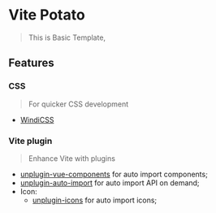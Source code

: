# Vite Potato

> This is Basic Template,

## Features

### CSS

> For quicker CSS development

- [WindiCSS](https://windicss.org/)

### Vite plugin

> Enhance Vite with plugins

- [unplugin-vue-components](https://github.com/antfu/unplugin-vue-components) for auto import components;
- [unplugin-auto-import](https://github.com/antfu/unplugin-auto-import) for auto import API on demand;
- Icon:
  - [unplugin-icons](https://github.com/antfu/unplugin-icons) for auto import icons;

